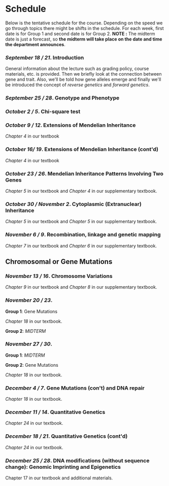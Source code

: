 # Schedule

Below is the tentative schedule for the course. Depending on the speed we go through topics there might be shifts in the schedule. For each week, first date is for Group 1 and second date is for Group 2. **NOTE :** The midterm date is just a forecast, so **the midterm will take place on the date and time the department announces**.

### *September 18 / 21*. Introduction

General information about the lecture such as grading policy, course materials, etc. is provided. Then we briefly look at the connection between gene and trait. Also, we'll be told how gene alleles emerge and finally we'll be introduced the concept of *reverse genetics* and *forward genetics*.

### *September 25 / 28*. Genotype and Phenotype

### *October 2 / 5*. Chi-square test

### *October 9 / 12*. Extensions of Mendelian Inheritance

*Chapter 4* in our textbook

### *October 16/ 19*. Extensions of Mendelian Inheritance (cont'd)

*Chapter 4* in our textbook

### *October 23 / 26*. Mendelian Inheritance Patterns Involving Two Genes

*Chapter 5* in our textbook and *Chapter 4* in our supplementary textbook.

### *October 30 / November 2*. Cytoplasmic (Extranuclear) Inheritance

*Chapter 5* in our textbook and *Chapter 5* in our supplementary textbook.

### *November 6 / 9*. Recombination, linkage and genetic mapping

*Chapter 7* in our textbook and *Chapter 6* in our supplementary textbook.

## Chromosomal or Gene Mutations

### *November 13 / 16*. Chromosome Variations

*Chapter 9* in our textbook and *Chapter 8* in our supplementary textbook.

### *November 20 / 23*.

**Group 1**: Gene Mutations

*Chapter 18* in our textbook.

**Group 2**: *MIDTERM*

### *November 27 / 30*.

**Group 1**: *MIDTERM*

**Group 2**: Gene Mutations

*Chapter 18* in our textbook.

### *December 4 / 7*. Gene Mutations (con't) and DNA repair

*Chapter 18* in our textbook.

### *December 11 / 14*. Quantitative Genetics

*Chapter 24* in our textbook.

### *December 18 / 21*. Quantitative Genetics (cont'd)

*Chapter 24* in our textbook.

### *December 25 / 28*. DNA modifications (without sequence change): Genomic Imprinting and Epigenetics

Chapter 17 in our textbook and additional materials.



